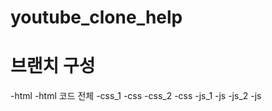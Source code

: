# youtube_clone_help

# 브랜치 구성

-html
  -html 코드 전체
-css_1
  -css
-css_2
  -css
-js_1
  -js
-js_2
  -js
